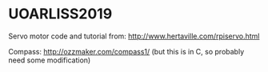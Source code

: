 # UOARLISS2019

Servo motor code and tutorial from: http://www.hertaville.com/rpiservo.html

Compass: http://ozzmaker.com/compass1/
(but this is in C, so probably need some modification)
